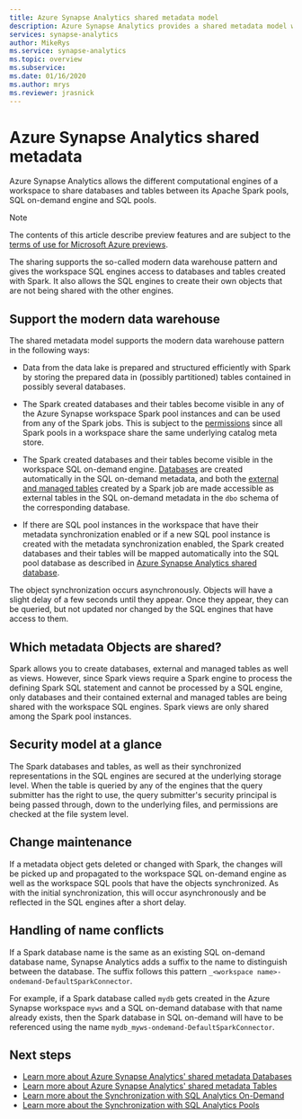 ```yaml
---
title: Azure Synapse Analytics shared metadata model 
description: Azure Synapse Analytics provides a shared metadata model where creating a database or table in Spark will make it accessible from its SQL Analytics and SQL Pool engines without duplicating the data or requiring user action. 
services: synapse-analytics
author: MikeRys 
ms.service: synapse-analytics
ms.topic: overview
ms.subservice:
ms.date: 01/16/2020
ms.author: mrys
ms.reviewer: jrasnick
---
```


# Azure Synapse Analytics shared metadata 

Azure Synapse Analytics allows the different computational engines of a workspace to share databases and tables between its Apache Spark pools, SQL on-demand engine and SQL pools. 

>[!NOTE]
>The contents of this article describe preview features and are subject to the [terms of use for Microsoft Azure previews](https://azure.microsoft.com/support/legal/preview-supplemental-terms/).

The sharing supports the so-called modern data warehouse pattern and gives the workspace SQL engines access to databases and tables created with Spark. It also allows the SQL engines to create their own objects that are not being shared with the other engines.

## Support the modern data warehouse

The shared metadata model supports the modern data warehouse pattern in the following ways:

* Data from the data lake is prepared and structured efficiently with Spark by storing the prepared data in (possibly partitioned) tables contained in possibly several databases.

* The Spark created databases and their tables become visible in any of the Azure Synapse workspace Spark pool instances and can be used from any of the Spark jobs. This is subject to the [permissions](#security-model-at-a-glance) since all Spark pools in a workspace share the same underlying catalog meta store. 

* The Spark created databases and their tables become visible in the workspace SQL on-demand engine. [Databases](metadata-database.md) are created automatically in the SQL on-demand metadata, and both the [external and managed tables](metadata-table.md) created by a Spark job are made accessible as external tables in the SQL on-demand metadata in the `dbo` schema of the corresponding database. <!--For more details, see [ADD LINK].-->

* If there are SQL pool instances in the workspace that have their metadata synchronization enabled <!--[ADD LINK]--> or if a new SQL pool instance is created with the metadata synchronization enabled, the Spark created databases and their tables will be mapped automatically into the SQL pool database as described in [Azure Synapse Analytics shared database](metadata-database.md).

<!--For more details, see [ADD LINK].-->

<!--[INSERT PICTURE]-->

<!--__Figure 1 -__ Supporting the Modern Data Warehouse Pattern with Shared metadata-->

The object synchronization occurs asynchronously. Objects will have a slight delay of a few seconds until they appear. Once they appear, they can be queried, but not updated nor changed by the SQL engines that have access to them. 

## Which metadata Objects are shared?

Spark allows you to create databases, external and managed tables as well as views. However, since Spark views require a Spark engine to process the defining Spark SQL statement and cannot be processed by a SQL engine, only databases and their contained external and managed tables are being shared with the workspace SQL engines. Spark views are only shared among the Spark pool instances.

## Security model at a glance

The Spark databases and tables, as well as their synchronized representations in the SQL engines are secured at the underlying storage level. When the table is queried by any of the engines that the query submitter has the right to use, the query submitter's security principal is being passed through, down to the underlying files, and permissions are checked at the file system level.

<!-- For more details, see [ADD LINK].-->

## Change maintenance

If a metadata object gets deleted or changed with Spark, the changes will be picked up and propagated to the workspace SQL on-demand engine as well as the workspace SQL pools that have the objects synchronized. As with the initial synchronization, this will occur asynchronously and be reflected in the SQL engines after a short delay.

## Handling of name conflicts

If a Spark database name is the same as an existing SQL on-demand database name, Synapse Analytics adds a suffix to the name to distinguish between the database. The suffix follows this pattern `_<workspace name>-ondemand-DefaultSparkConnector`. 

For example, if a Spark database called `mydb` gets created in the Azure Synapse workspace `myws` and a SQL on-demand database with that name already exists, then the Spark database in SQL on-demand will have to be referenced using the name `mydb_myws-ondemand-DefaultSparkConnector`.

## Next steps

- [Learn more about Azure Synapse Analytics' shared metadata Databases](metadata-database.md)
- [Learn more about Azure Synapse Analytics' shared metadata Tables](metadata-table.md)
- [Learn more about the Synchronization with SQL Analytics On-Demand](metadata-overview.md)
- [Learn more about the Synchronization with SQL Analytics Pools](metadata-overview.md)

